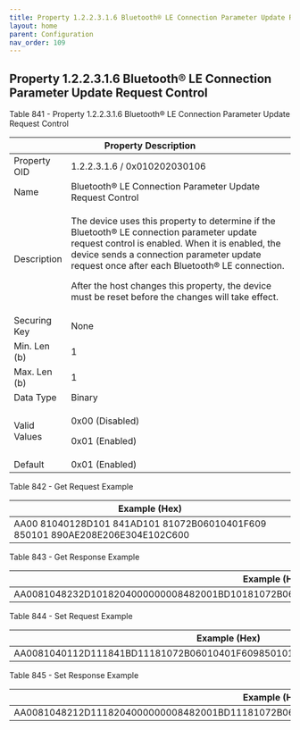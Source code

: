 ```yaml
---
title: Property 1.2.2.3.1.6 Bluetooth® LE Connection Parameter Update Request Control
layout: home
parent: Configuration
nav_order: 109
---
```


## Property 1.2.2.3.1.6 Bluetooth® LE Connection Parameter Update Request Control

Table 841 - Property 1.2.2.3.1.6 Bluetooth® LE Connection Parameter
Update Request Control

<table>
<colgroup>
<col style="width: 14%" />
<col style="width: 85%" />
</colgroup>
<thead>
<tr>
<th colspan="2">Property Description</th>
</tr>
</thead>
<tbody>
<tr>
<td>Property OID</td>
<td>1.2.2.3.1.6 / 0x010202030106</td>
</tr>
<tr>
<td>Name</td>
<td>Bluetooth® LE Connection Parameter Update Request Control</td>
</tr>
<tr>
<td>Description</td>
<td><p>The device uses this property to determine if the Bluetooth® LE
connection parameter update request control is enabled. When it is
enabled, the device sends a connection parameter update request once
after each Bluetooth® LE connection.</p>
<p>After the host changes this property, the device must be reset before
the changes will take effect.</p></td>
</tr>
<tr>
<td>Securing Key</td>
<td>None</td>
</tr>
<tr>
<td>Min. Len (b)</td>
<td>1</td>
</tr>
<tr>
<td>Max. Len (b)</td>
<td>1</td>
</tr>
<tr>
<td>Data Type</td>
<td>Binary</td>
</tr>
<tr>
<td>Valid Values</td>
<td><p>0x00 (Disabled)</p>
<p>0x01 (Enabled)</p></td>
</tr>
<tr>
<td>Default</td>
<td>0x01 (Enabled)</td>
</tr>
</tbody>
</table>

Table 842 - Get Request Example

| Example (Hex) |
|----|
| AA00 81040128D101 841AD101 81072B06010401F609 850101 890AE208E206E304E102C600 |

Table 843 - Get Response Example

| Example (Hex) |
|----|
| AA0081048232D1018204000000008482001BD10181072B06010401F609850101890BE209E207E305E103C60100 |

Table 844 - Set Request Example

| Example (Hex) |
|----|
| AA0081040112D111841BD11181072B06010401F609850101890BE209E207E305E103C60100 |

Table 845 - Set Response Example

| Example (Hex) |
|----|
| AA0081048212D1118204000000008482001BD11181072B06010401F609850101890BE209E207E305E103C60100 |

##